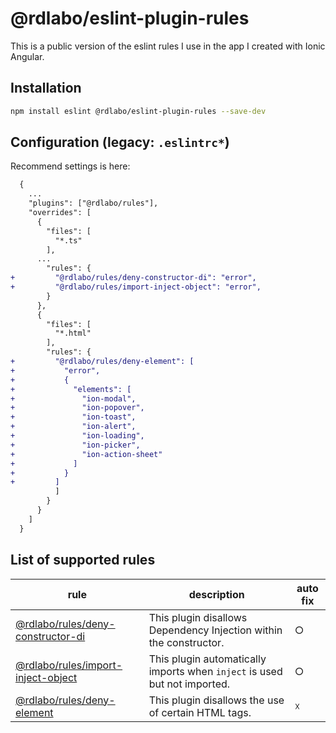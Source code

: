 # @rdlabo/eslint-plugin-rules

This is a public version of the eslint rules I use in the app I created with Ionic Angular.

## Installation

```sh
npm install eslint @rdlabo/eslint-plugin-rules --save-dev
```

## Configuration (legacy: `.eslintrc*`)

Recommend settings is here:

```diff
  {
    ...
    "plugins": ["@rdlabo/rules"],
    "overrides": [
      {
        "files": [
          "*.ts"
        ],
      ...
        "rules": {
+         "@rdlabo/rules/deny-constructor-di": "error",
+         "@rdlabo/rules/import-inject-object": "error",
        }
      },
      {
        "files": [
          "*.html"
        ],
        "rules": {
+         "@rdlabo/rules/deny-element": [
+           "error",
+           {
+             "elements": [
+               "ion-modal",
+               "ion-popover",
+               "ion-toast",
+               "ion-alert",
+               "ion-loading",
+               "ion-picker",
+               "ion-action-sheet"
+             ]
+           }
+         ]
          ]
        }
      }
    ]
  }
```

## List of supported rules

| rule                                                                     | description                                                               | auto fix |
| ------------------------------------------------------------------------ | ------------------------------------------------------------------------- | -------- |
| [@rdlabo/rules/deny-constructor-di](docs/rules/deny-constructor-di.md)   | This plugin disallows Dependency Injection within the constructor.        | ○        |
| [@rdlabo/rules/import-inject-object](docs/rules/import-inject-object.md) | This plugin automatically imports when `inject` is used but not imported. | ○        |
| [@rdlabo/rules/deny-element](docs/rules/deny-element.md)                 | This plugin disallows the use of certain HTML tags.                       | ☓        |
